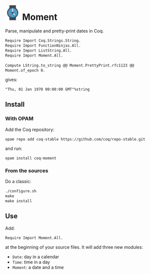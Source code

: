 # ![Logo](https://raw.githubusercontent.com/clarus/icons/master/watch-48.png) Moment
Parse, manipulate and pretty-print dates in Coq.

    Require Import Coq.Strings.String.
    Require Import FunctionNinjas.All.
    Require Import ListString.All.
    Require Import Moment.All.

    Compute LString.to_string @@ Moment.PrettyPrint.rfc1123 @@ Moment.of_epoch 0.

gives:
    
    "Thu, 01 Jan 1970 00:00:00 GMT"%string

## Install
### With OPAM
Add the Coq repository:

    opam repo add coq-stable https://github.com/coq/repo-stable.git

and run:

    opam install coq-moment

### From the sources
Do a classic:

    ./configure.sh
    make
    make install

## Use
Add:

    Require Import Moment.All.

at the beginning of your source files. It will add three new modules:
* `Date`: day in a calendar
* `Time`: time in a day
* `Moment`: a date and a time
